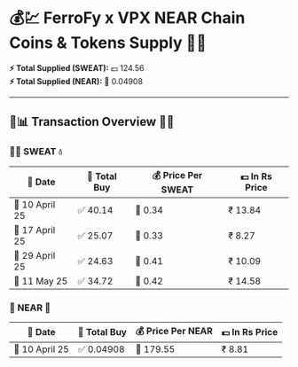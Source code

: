 # 💰💹 FerroFy x VPX NEAR Chain Coins & Tokens Supply 🚀✨

**⚡ Total Supplied (SWEAT):** 💵 124.56  
**⚡ Total Supplied (NEAR):** 💎 0.04908  

---

## 🔎📊 Transaction Overview 💼📜

### 🏃‍♀️ SWEAT 💧
| 📅 Date        | 🧾 Total Buy   | 💰 Price Per SWEAT | 💵 In Rs Price |
|-----------------|----------------|---------------------|----------------|
| 📆 10 April 25 | ✅ 40.14       | 💸 0.34            | ₹ 13.84        |
| 📆 17 April 25 | ✅ 25.07       | 💸 0.33            | ₹ 8.27         |
| 📆 29 April 25 | ✅ 24.63       | 💸 0.41            | ₹ 10.09        |
| 📆 11 May 25   | ✅ 34.72       | 💸 0.42            | ₹ 14.58        |

### 🌌 NEAR 💎
| 📅 Date        | 🧾 Total Buy   | 💰 Price Per NEAR  | 💵 In Rs Price |
|----------------|----------------|--------------------|----------------|
| 📆 10 April 25 | ✅ 0.04908     | 💸 179.55          | ₹ 8.81         |
